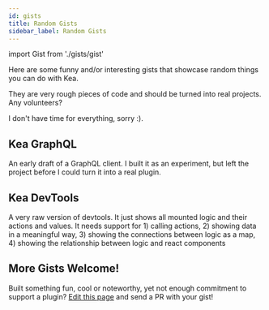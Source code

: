 ```yaml
---
id: gists
title: Random Gists
sidebar_label: Random Gists
---
```


import Gist from './gists/gist'

Here are some funny and/or interesting gists that showcase random things you can do with Kea.

They are very rough pieces of code and should be turned into real projects. Any volunteers?

I don't have time for everything, sorry :).

## Kea GraphQL

An early draft of a GraphQL client. I built it as an experiment, but left the project
before I could turn it into a real plugin.

<Gist username="mariusandra" id="26f2c550026a3bee98a107447e0fb99f" />

## Kea DevTools

A very raw version of devtools. It just shows all mounted logic and their actions and values.
It needs support for 1) calling actions, 2) showing data in a meaningful way, 3) showing the connections between logic as a map, 4) showing the relationship between
logic and react components

<Gist username="mariusandra" id="0b3e63e70b68f86e5dc5ad714341bed9" />

## More Gists Welcome!

Built something fun, cool or noteworthy, yet not enough commitment to support a plugin?
[Edit this page](https://github.com/keajs/kea-docs/edit/master/docs/playground/gists.md)
and send a PR with your gist!
